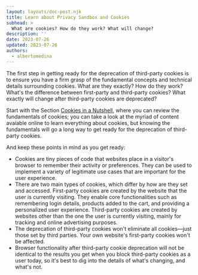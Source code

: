 ```yaml
---
layout: layouts/doc-post.njk
title: Learn about Privacy Sandbox and Cookies
subhead: >
  What are cookies? How do they work? What will change?
description: ''
date: 2023-07-26
updated: 2023-07-26
authors:
  - albertomedina
---
```


The first step in getting ready for the deprecation of third-party cookies is to ensure you have a firm grasp of the fundamental concepts and technical details surrounding cookies. What are they exactly? How do they work? What's the difference between first-party and third-party cookies? What exactly will change after third-party cookies are deprecated?

Start with the Section [Cookies in a Nutshell](/3pcd-readiness/#cookies-in-a-nutshell), where you can review the fundamentals of cookies; you can take a look at the myriad of content avaiable online to learn everything about cookies, but knowing the fundamentals will go a long way to get ready for the deprecation of third-party cookies.

And keep these points in mind as you get ready:

- Cookies are tiny pieces of code that websites place in a visitor's browser to remember their activity or preferences. They can be used to implement a variety of legitimate use cases that are important for the user experience.
- There are two main types of cookies, which differ by how are they set and accessed. First-party cookies are created by the website that the user is currently visiting. They enable core functionalities such as remembering login details, products added to the cart, and providing a personalized user experience. Third-party cookies are created by websites other than the one the user is currently visiting, mainly for tracking and online advertising purposes.
- The deprecation of third-party cookies won't eliminate all cookies—just those set by third parties. Your own website's first-party cookies won't be affected.
- Browser functionality after third-party cookie deprecation will not be identical to the results you get when you block third-party cookies as a user today, so it's best to dig into the details of what's changing, and what's not.
